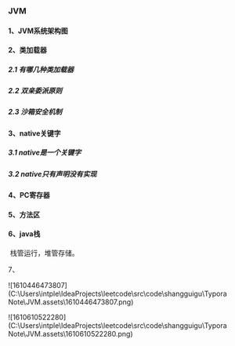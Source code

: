 ### **JVM**

#### **1、JVM系统架构图**

#### **2、类加载器**

##### 	**2.1 有哪几种类加载器**

##### 	**2.2 双亲委派原则**

##### 	**2.3 沙箱安全机制**

#### **3、native关键字**

##### 	**3.1 native是一个关键字**

##### 	**3.2 native只有声明没有实现**

#### **4、PC寄存器**

#### 5、方法区

#### 6、java栈

​	栈管运行，堆管存储。

7、

![1610446473807](C:\Users\intple\IdeaProjects\leetcode\src\code\shangguigu\Typora Note\JVM.assets\1610446473807.png)

![1610610522280](C:\Users\intple\IdeaProjects\leetcode\src\code\shangguigu\Typora Note\JVM.assets\1610610522280.png)

